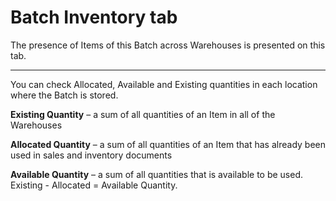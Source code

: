 # Batch Inventory tab

The presence of Items of this Batch across Warehouses is presented on this tab.

---

You can check Allocated, Available and Existing quantities in each location where the Batch is stored.

**Existing Quantity** – a sum of all quantities of an Item in all of the Warehouses

**Allocated Quantity** – a sum of all quantities of an Item that has already been used in sales and inventory documents

**Available Quantity** – a sum of all quantities that is available to be used. Existing - Allocated = Available Quantity.